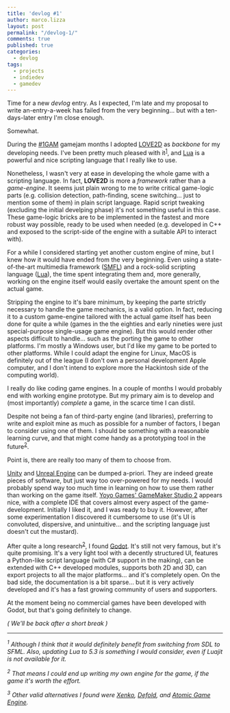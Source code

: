 ```yaml
---
title: 'devlog #1'
author: marco.lizza
layout: post
permalink: "/devlog-1/"
comments: true
published: true
categories: 
  - devlog
tags: 
  - projects
  - indiedev
  - gamedev
---
```

Time for a new *devlog* entry. As I expected, I'm late and my proposal to write an-entry-a-week has failed from the very beginning... but with a ten-days-later entry I'm close enough.

Somewhat.

During the [#1GAM](http://onegameamonth.com) gamejam months I adopted [LOVE2D](https://love2d.org/) as *backbone* for my developing needs. I've been pretty much pleased with it<sup>[1](#love2d_note)</sup>, and [Lua](https://lua.org) is a powerful and nice scripting language that I really like to use.

Nonetheless, I wasn't very at ease in developing the whole game with a scripting language. In fact, **LOVE2D** is more a *framework* rather than a *game-engine*. It seems just plain wrong to me to write critical game-logic parts (e.g. collision detection, path-finding, scene switching... just to mention some of them) in plain script language. Rapid script tweaking (excluding the initial develping phase) it's not something useful in this case. These game-logic bricks are to be implemented in the fastest and more robust way possible, ready to be used when needed (e.g. developed in C++ and exposed to the script-side of the engine with a suitable API to interact with).

For a while I considered starting yet another custom engine of mine, but I knew how it would have ended from the very beginning. Even using a state-of-the-art multimedia framework ([SMFL](https://sfml.org)) and a rock-solid scripting language ([Lua](https://lua.org)), the time spent integrating them and, more generally, working on the engine itself would easily overtake the amount spent on the actual game.

Stripping the engine to it's bare minimum, by keeping the parte strictly necessary to handle the game mechanics, is a valid option. In fact, reducing it to a custom game-engine tailored with the actual game itself has been done for quite a while (games in the the eighties and early nineties were just special-purpose single-usage game engine). But this would render other aspects difficult to handle... such as the porting the game to other platforms. I'm mostly a Windows user, but I'd like my game to be ported to other platforms. While I could adapt the engine for Linux, MacOS is definitely out of the league (I don't own a personal development Apple computer, and I don't intend to explore more the Hackintosh side of the computing world).

I really do like coding game engines. In a couple of months I would probably end with working engine prototype. But my primary aim is to develop and (most importantly) *complete* a game, in the scarce time I can distil.

Despite not being a fan of third-party engine (and libraries), preferring to write and exploit mine as much as possible for a number of factors, I began to consider using one of them. I should be something with a reasonable learning curve, and that might come handy as a prototyping tool in the future<sup>[2](#in_the_end)</sup>.

Point is, there are really too many of them to choose from.

[Unity](https://unity3d.com/) and [Unreal Engine](https://www.unrealengine.com) can be dumped a-priori. They are indeed greate pieces of software, but just way too over-powered for my needs. I would probably spend way too much time in learning on how to use them rather than working on the game itself. [Yoyo Games' GameMaker Studio 2](http://www.yoyogames.com/gamemaker) appears nice, with a complete IDE that covers almost every aspect of the game-development. Initially I liked it, and I was ready to buy it. However, after some experimentation I discovered it cumbersome to use (it's UI is convoluted, dispersive, and unintuitive... and the scripting language just doesn't cut the mustard).

After quite a long research<sup>[2](#other_engines)</sup>, I found [Godot](https://godotengine.org). It's still not very famous, but it's quite promising. It's a very light tool with a decently structured UI, features a Python-like script language (with C# support in the making), can be extended with C++ developed modules, supports both 2D and 3D, can export projects to all the major platforms... and it's completely open. On the bad side, the documentation is a bit sparse... but it is very actively developed and it's has a fast growing community of users and supporters.

At the moment being no commercial games have been developed with Godot, but that's going definitely to change.

*( We'll be back after a short break )*

---

*<sup><a name="love2d_note">1</a></sup> Although I think that it would definitely benefit from switching from SDL to SFML. Also, updating Lua to 5.3 is something I would consider, even if Luajit is not available for it.*

*<sup><a name="in_the_end">2</a></sup> That means I could end up writing my own engine for the game, if the game it's worth the effort.*

*<sup><a name="other_engines">3</a></sup> Other valid alternatives I found were [Xenko](http://xenko.com/), [Defold](http://www.defold.com/), and [Atomic Game Engine](https://www.atomicgameengine.com/).*
